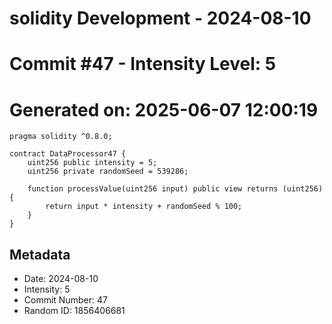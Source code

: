 ﻿# solidity Development - 2024-08-10
# Commit #47 - Intensity Level: 5
# Generated on: 2025-06-07 12:00:19
```solidity
pragma solidity ^0.8.0;

contract DataProcessor47 {
    uint256 public intensity = 5;
    uint256 private randomSeed = 539286;

    function processValue(uint256 input) public view returns (uint256) {
        return input * intensity + randomSeed % 100;
    }
}
```
## Metadata
- Date: 2024-08-10
- Intensity: 5
- Commit Number: 47
- Random ID: 1856406681
